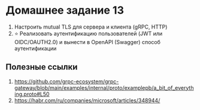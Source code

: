 # Домашнее задание 13

1. Настроить mutual TLS для сервера и клиента (gRPC, HTTP)
2. ⭐ Реализовать аутентификацию пользователей (JWT или OIDC/OAUTH2.0) и вынести в OpenAPI (Swagger) способ аутентификации

## Полезные ссылки
1. https://github.com/grpc-ecosystem/grpc-gateway/blob/main/examples/internal/proto/examplepb/a_bit_of_everything.proto#L50
2. https://habr.com/ru/companies/microsoft/articles/348944/